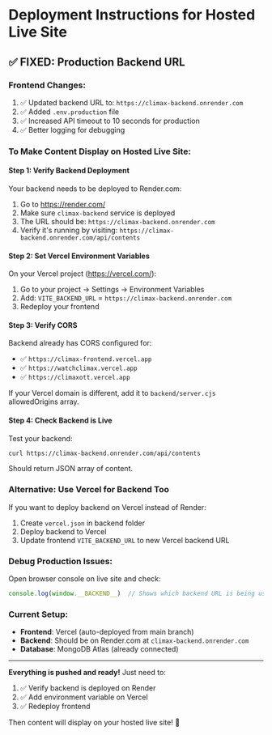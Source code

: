 # Deployment Instructions for Hosted Live Site

## ✅ **FIXED: Production Backend URL**

### Frontend Changes:
1. ✅ Updated backend URL to: `https://climax-backend.onrender.com`
2. ✅ Added `.env.production` file
3. ✅ Increased API timeout to 10 seconds for production
4. ✅ Better logging for debugging

### **To Make Content Display on Hosted Live Site:**

#### **Step 1: Verify Backend Deployment**
Your backend needs to be deployed to Render.com:
1. Go to https://render.com/
2. Make sure `climax-backend` service is deployed
3. The URL should be: `https://climax-backend.onrender.com`
4. Verify it's running by visiting: `https://climax-backend.onrender.com/api/contents`

#### **Step 2: Set Vercel Environment Variables**
On your Vercel project (https://vercel.com/):
1. Go to your project → Settings → Environment Variables
2. Add: `VITE_BACKEND_URL` = `https://climax-backend.onrender.com`
3. Redeploy your frontend

#### **Step 3: Verify CORS**
Backend already has CORS configured for:
- ✅ `https://climax-frontend.vercel.app`
- ✅ `https://watchclimax.vercel.app`
- ✅ `https://climaxott.vercel.app`

If your Vercel domain is different, add it to `backend/server.cjs` allowedOrigins array.

#### **Step 4: Check Backend is Live**
Test your backend:
```bash
curl https://climax-backend.onrender.com/api/contents
```

Should return JSON array of content.

### **Alternative: Use Vercel for Backend Too**
If you want to deploy backend on Vercel instead of Render:
1. Create `vercel.json` in backend folder
2. Deploy backend to Vercel
3. Update frontend `VITE_BACKEND_URL` to new Vercel backend URL

### **Debug Production Issues:**
Open browser console on live site and check:
```javascript
console.log(window.__BACKEND__)  // Shows which backend URL is being used
```

### **Current Setup:**
- **Frontend**: Vercel (auto-deployed from main branch)
- **Backend**: Should be on Render.com at `climax-backend.onrender.com`
- **Database**: MongoDB Atlas (already connected)

---

**Everything is pushed and ready!** Just need to:
1. ✅ Verify backend is deployed on Render
2. ✅ Add environment variable on Vercel
3. ✅ Redeploy frontend

Then content will display on your hosted live site! 🚀
